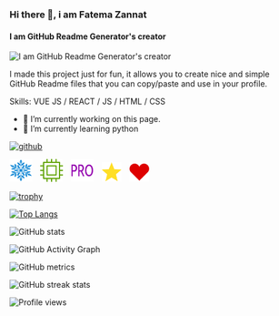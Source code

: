 ### Hi there 👋, i am Fatema Zannat
#### I am GitHub Readme Generator's creator
![I am GitHub Readme Generator's creator](https://arturssmirnovs.github.io/github-profile-readme-generator/images/banner.png)

I made this project just for fun, it allows you to create nice and simple GitHub Readme files that you can copy/paste and use in your profile.

Skills: VUE JS / REACT / JS / HTML / CSS

- 🔭 I’m currently working on this page. 
- 🌱 I’m currently learning python 


[<img src='https://cdn.jsdelivr.net/npm/simple-icons@3.0.1/icons/github.svg' alt='github' height='40'>](https://github.com/fatemazannat1)  

<a href='https://archiveprogram.github.com/'><img src='https://raw.githubusercontent.com/acervenky/animated-github-badges/master/assets/acbadge.gif' width='40' height='40'></a> <a href='https://docs.github.com/en/developers'><img src='https://raw.githubusercontent.com/acervenky/animated-github-badges/master/assets/devbadge.gif' width='40' height='40'></a> <a href='https://github.com/pricing'><img src='https://raw.githubusercontent.com/acervenky/animated-github-badges/master/assets/pro.gif' width='40' height='40'></a> <a href='https://stars.github.com/'><img src='https://raw.githubusercontent.com/acervenky/animated-github-badges/master/assets/starbadge.gif' width='35' height='35'></a> <a href='https://docs.github.com/en/github/supporting-the-open-source-community-with-github-sponsors'><img src='https://raw.githubusercontent.com/acervenky/animated-github-badges/master/assets/sponsorbadge.gif' width='35' height='35'></a> 

[![trophy](https://github-profile-trophy.vercel.app/?username=fatemazannat1)](https://github.com/ryo-ma/github-profile-trophy)

[![Top Langs](https://github-readme-stats.vercel.app/api/top-langs/?username=fatemazannat1)](https://github.com/anuraghazra/github-readme-stats)

![GitHub stats](https://github-readme-stats.vercel.app/api?username=fatemazannat1&show_icons=true)  

![GitHub Activity Graph](https://activity-graph.herokuapp.com/graph?username=fatemazannat1)  

![GitHub metrics](https://metrics.lecoq.io/fatemazannat1)  

![GitHub streak stats](https://github-readme-streak-stats.herokuapp.com/?user=fatemazannat1)  

![Profile views](https://gpvc.arturio.dev/fatemazannat1)  
